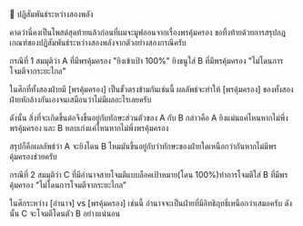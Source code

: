 📌 ปฏิสัมพันธ์ระหว่างสองพลัง

คาดว่านี่คงเป็นโพสต์สุดท้ายแล้วก่อนที่ผมจะมูฟออนจากเรื่องพรคุ้มครอง ขอทิ้งท้ายด้วยการสรุปกฎเกณฑ์ของปฏิสัมพันธ์ระหว่างสองพลังจากตัวอย่างสองกรณีครับ

กรณีที่ 1 สมมุติว่า A ที่มีพรคุ้มครอง "ยิงเข้าเป้า 100%" ยิงธนูใส่ B ที่มีพรคุ้มครอง "ไม่โดนการโจมตีจากระยะไกล"

ในศึกที่ทั้งสองฝ่ายมี [พรคุ้มครอง] เป็นขั้วตรงข้ามกันเช่นนี้ ผลลัพธ์จะทำให้ [พรคุ้มครอง] ของทั้งสองฝ่ายหักล้างกันเองจนเสมือนว่าไม่มีผลอะไรเลยครับ

ดังนั้น สิ่งที่จะเกิดขึ้นต่อจึงขึ้นอยู่กับทักษะส่วนตัวของ A กับ B กล่าวคือ A ยิงแม่นแค่ไหนหากไม่พึ่งพรคุ้มครอง และ B หลบเก่งแค่ไหนหากไม่พึ่งพรคุ้มครอง

สรุปก็คือผลลัพธ์ว่า A จะยิงโดน B ไหมมันขึ้นอยู่กับว่าทักษะของฝ่ายใดเหนือกว่ากันหากไม่มีพรคุ้มครองช่วยครับ

กรณีที่ 2 สมมุติว่า C ที่มีอำนาจสายโจมตีแบบล็อคเป้าหมาย(โดน 100%)ทำการโจมตีใส่ B ที่มีพรคุ้มครอง "ไม่โดนการโจมตีจากระยะไกล"

ในศึกระหว่าง [อำนาจ] vs [พรคุ้มครอง] เช่นนี้ อำนาจจะเป็นฝ่ายที่มีอิทธิฤทธิ์เหนือกว่าเสมอครับ ดังนั้น C จะโจมตีโดนตัว B อย่างแน่นอน